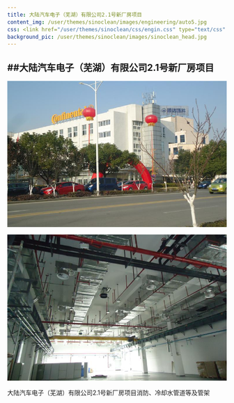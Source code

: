 ```yaml
---
title: 大陆汽车电子（芜湖）有限公司2.1号新厂房项目
content_img: /user/themes/sinoclean/images/engineering/auto5.jpg
css: <link href="/user/themes/sinoclean/css/engin.css" type="text/css" rel="stylesheet" />
background_pic: /user/themes/sinoclean/images/sinoclean_head.jpg
---
```


##大陆汽车电子（芜湖）有限公司2.1号新厂房项目
---

![Pic1](/user/themes/sinoclean/images/engineering/auto5.jpg)

![Pic2](/user/themes/sinoclean/images/engineering/auto6.jpg)


大陆汽车电子（芜湖）有限公司2.1号新厂房项目消防、冷却水管道等及管架
